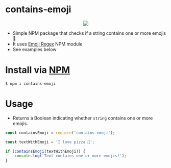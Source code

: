 # contains-emoji

<p align="center"><a href="https://nodei.co/npm/contains-emoji/"><img src="https://nodei.co/npm/contains-emoji.png"></a></a></p>

* Simple NPM package that checks if a string contains one or more emojis 👀
* It uses [Emoji Regex](https://github.com/mathiasbynens/emoji-regex) NPM module
* See examples below

# Install via [NPM](https://www.npmjs.com/package/contains-emoji)

`$ npm i contains-emoji`

# Usage

- Returns a Boolean indicating whether `string` contains one or more emojis.

```javascript
const containsEmoji = require('contains-emoji');

const textWithEmoji = 'I love pizza 🍕';

if (containsEmoji(textWithEmoji)) {
    console.log('Text contains one or more emojis!');
}
```